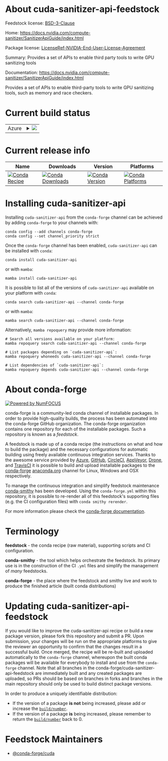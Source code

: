 About cuda-sanitizer-api-feedstock
==================================

Feedstock license: [BSD-3-Clause](https://github.com/conda-forge/cuda-sanitizer-api-feedstock/blob/main/LICENSE.txt)

Home: https://docs.nvidia.com/compute-sanitizer/SanitizerApiGuide/index.html

Package license: [LicenseRef-NVIDIA-End-User-License-Agreement](https://docs.nvidia.com/cuda/eula/index.html)

Summary: Provides a set of APIs to enable third party tools to write GPU sanitizing tools

Documentation: https://docs.nvidia.com/compute-sanitizer/SanitizerApiGuide/index.html

Provides a set of APIs to enable third-party tools to write GPU sanitizing
tools, such as memory and race checkers.


Current build status
====================


<table>
    
  <tr>
    <td>Azure</td>
    <td>
      <details>
        <summary>
          <a href="https://dev.azure.com/conda-forge/feedstock-builds/_build/latest?definitionId=19621&branchName=main">
            <img src="https://dev.azure.com/conda-forge/feedstock-builds/_apis/build/status/cuda-sanitizer-api-feedstock?branchName=main">
          </a>
        </summary>
        <table>
          <thead><tr><th>Variant</th><th>Status</th></tr></thead>
          <tbody><tr>
              <td>linux_64</td>
              <td>
                <a href="https://dev.azure.com/conda-forge/feedstock-builds/_build/latest?definitionId=19621&branchName=main">
                  <img src="https://dev.azure.com/conda-forge/feedstock-builds/_apis/build/status/cuda-sanitizer-api-feedstock?branchName=main&jobName=linux&configuration=linux%20linux_64_" alt="variant">
                </a>
              </td>
            </tr><tr>
              <td>linux_aarch64</td>
              <td>
                <a href="https://dev.azure.com/conda-forge/feedstock-builds/_build/latest?definitionId=19621&branchName=main">
                  <img src="https://dev.azure.com/conda-forge/feedstock-builds/_apis/build/status/cuda-sanitizer-api-feedstock?branchName=main&jobName=linux&configuration=linux%20linux_aarch64_" alt="variant">
                </a>
              </td>
            </tr><tr>
              <td>linux_ppc64le</td>
              <td>
                <a href="https://dev.azure.com/conda-forge/feedstock-builds/_build/latest?definitionId=19621&branchName=main">
                  <img src="https://dev.azure.com/conda-forge/feedstock-builds/_apis/build/status/cuda-sanitizer-api-feedstock?branchName=main&jobName=linux&configuration=linux%20linux_ppc64le_" alt="variant">
                </a>
              </td>
            </tr><tr>
              <td>win_64</td>
              <td>
                <a href="https://dev.azure.com/conda-forge/feedstock-builds/_build/latest?definitionId=19621&branchName=main">
                  <img src="https://dev.azure.com/conda-forge/feedstock-builds/_apis/build/status/cuda-sanitizer-api-feedstock?branchName=main&jobName=win&configuration=win%20win_64_" alt="variant">
                </a>
              </td>
            </tr>
          </tbody>
        </table>
      </details>
    </td>
  </tr>
</table>

Current release info
====================

| Name | Downloads | Version | Platforms |
| --- | --- | --- | --- |
| [![Conda Recipe](https://img.shields.io/badge/recipe-cuda--sanitizer--api-green.svg)](https://anaconda.org/conda-forge/cuda-sanitizer-api) | [![Conda Downloads](https://img.shields.io/conda/dn/conda-forge/cuda-sanitizer-api.svg)](https://anaconda.org/conda-forge/cuda-sanitizer-api) | [![Conda Version](https://img.shields.io/conda/vn/conda-forge/cuda-sanitizer-api.svg)](https://anaconda.org/conda-forge/cuda-sanitizer-api) | [![Conda Platforms](https://img.shields.io/conda/pn/conda-forge/cuda-sanitizer-api.svg)](https://anaconda.org/conda-forge/cuda-sanitizer-api) |

Installing cuda-sanitizer-api
=============================

Installing `cuda-sanitizer-api` from the `conda-forge` channel can be achieved by adding `conda-forge` to your channels with:

```
conda config --add channels conda-forge
conda config --set channel_priority strict
```

Once the `conda-forge` channel has been enabled, `cuda-sanitizer-api` can be installed with `conda`:

```
conda install cuda-sanitizer-api
```

or with `mamba`:

```
mamba install cuda-sanitizer-api
```

It is possible to list all of the versions of `cuda-sanitizer-api` available on your platform with `conda`:

```
conda search cuda-sanitizer-api --channel conda-forge
```

or with `mamba`:

```
mamba search cuda-sanitizer-api --channel conda-forge
```

Alternatively, `mamba repoquery` may provide more information:

```
# Search all versions available on your platform:
mamba repoquery search cuda-sanitizer-api --channel conda-forge

# List packages depending on `cuda-sanitizer-api`:
mamba repoquery whoneeds cuda-sanitizer-api --channel conda-forge

# List dependencies of `cuda-sanitizer-api`:
mamba repoquery depends cuda-sanitizer-api --channel conda-forge
```


About conda-forge
=================

[![Powered by
NumFOCUS](https://img.shields.io/badge/powered%20by-NumFOCUS-orange.svg?style=flat&colorA=E1523D&colorB=007D8A)](https://numfocus.org)

conda-forge is a community-led conda channel of installable packages.
In order to provide high-quality builds, the process has been automated into the
conda-forge GitHub organization. The conda-forge organization contains one repository
for each of the installable packages. Such a repository is known as a *feedstock*.

A feedstock is made up of a conda recipe (the instructions on what and how to build
the package) and the necessary configurations for automatic building using freely
available continuous integration services. Thanks to the awesome service provided by
[Azure](https://azure.microsoft.com/en-us/services/devops/), [GitHub](https://github.com/),
[CircleCI](https://circleci.com/), [AppVeyor](https://www.appveyor.com/),
[Drone](https://cloud.drone.io/welcome), and [TravisCI](https://travis-ci.com/)
it is possible to build and upload installable packages to the
[conda-forge](https://anaconda.org/conda-forge) [anaconda.org](https://anaconda.org/)
channel for Linux, Windows and OSX respectively.

To manage the continuous integration and simplify feedstock maintenance
[conda-smithy](https://github.com/conda-forge/conda-smithy) has been developed.
Using the ``conda-forge.yml`` within this repository, it is possible to re-render all of
this feedstock's supporting files (e.g. the CI configuration files) with ``conda smithy rerender``.

For more information please check the [conda-forge documentation](https://conda-forge.org/docs/).

Terminology
===========

**feedstock** - the conda recipe (raw material), supporting scripts and CI configuration.

**conda-smithy** - the tool which helps orchestrate the feedstock.
                   Its primary use is in the construction of the CI ``.yml`` files
                   and simplify the management of *many* feedstocks.

**conda-forge** - the place where the feedstock and smithy live and work to
                  produce the finished article (built conda distributions)


Updating cuda-sanitizer-api-feedstock
=====================================

If you would like to improve the cuda-sanitizer-api recipe or build a new
package version, please fork this repository and submit a PR. Upon submission,
your changes will be run on the appropriate platforms to give the reviewer an
opportunity to confirm that the changes result in a successful build. Once
merged, the recipe will be re-built and uploaded automatically to the
`conda-forge` channel, whereupon the built conda packages will be available for
everybody to install and use from the `conda-forge` channel.
Note that all branches in the conda-forge/cuda-sanitizer-api-feedstock are
immediately built and any created packages are uploaded, so PRs should be based
on branches in forks and branches in the main repository should only be used to
build distinct package versions.

In order to produce a uniquely identifiable distribution:
 * If the version of a package **is not** being increased, please add or increase
   the [``build/number``](https://docs.conda.io/projects/conda-build/en/latest/resources/define-metadata.html#build-number-and-string).
 * If the version of a package **is** being increased, please remember to return
   the [``build/number``](https://docs.conda.io/projects/conda-build/en/latest/resources/define-metadata.html#build-number-and-string)
   back to 0.

Feedstock Maintainers
=====================

* [@conda-forge/cuda](https://github.com/conda-forge/cuda/)


<!-- dummy commit to enable rerendering -->

